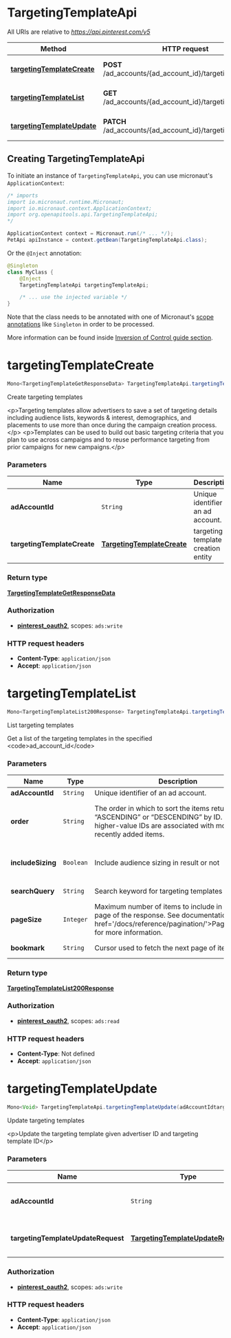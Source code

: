 # TargetingTemplateApi

All URIs are relative to *https://api.pinterest.com/v5*

| Method | HTTP request | Description |
|------------- | ------------- | -------------|
| [**targetingTemplateCreate**](TargetingTemplateApi.md#targetingTemplateCreate) | **POST** /ad_accounts/{ad_account_id}/targeting_templates | Create targeting templates |
| [**targetingTemplateList**](TargetingTemplateApi.md#targetingTemplateList) | **GET** /ad_accounts/{ad_account_id}/targeting_templates | List targeting templates |
| [**targetingTemplateUpdate**](TargetingTemplateApi.md#targetingTemplateUpdate) | **PATCH** /ad_accounts/{ad_account_id}/targeting_templates | Update targeting templates |


## Creating TargetingTemplateApi

To initiate an instance of `TargetingTemplateApi`, you can use micronaut's `ApplicationContext`:
```java
/* imports
import io.micronaut.runtime.Micronaut;
import io.micronaut.context.ApplicationContext;
import org.openapitools.api.TargetingTemplateApi;
*/

ApplicationContext context = Micronaut.run(/* ... */);
PetApi apiInstance = context.getBean(TargetingTemplateApi.class);
```

Or the `@Inject` annotation:
```java
@Singleton
class MyClass {
    @Inject
    TargetingTemplateApi targetingTemplateApi;

    /* ... use the injected variable */
}
```
Note that the class needs to be annotated with one of Micronaut's [scope annotations](https://docs.micronaut.io/latest/guide/#scopes) like `Singleton` in order to be processed.

More information can be found inside [Inversion of Control guide section](https://docs.micronaut.io/latest/guide/#ioc).

<a id="targetingTemplateCreate"></a>
# **targetingTemplateCreate**
```java
Mono<TargetingTemplateGetResponseData> TargetingTemplateApi.targetingTemplateCreate(adAccountIdtargetingTemplateCreate)
```

Create targeting templates

&lt;p&gt;Targeting templates allow advertisers to save a set of targeting details including audience lists,  keywords &amp; interest, demographics, and placements to use more than once during the campaign creation process.&lt;/p&gt;  &lt;p&gt;Templates can be used to build out basic targeting criteria that you plan to use across campaigns and to reuse   performance targeting from prior campaigns for new campaigns.&lt;/p&gt;

### Parameters
| Name | Type | Description  | Notes |
|------------- | ------------- | ------------- | -------------|
| **adAccountId** | `String`| Unique identifier of an ad account. | |
| **targetingTemplateCreate** | [**TargetingTemplateCreate**](TargetingTemplateCreate.md)| targeting template creation entity | |


### Return type
[**TargetingTemplateGetResponseData**](TargetingTemplateGetResponseData.md)

### Authorization
* **[pinterest_oauth2](auth.md#pinterest_oauth2)**, scopes: `ads:write`

### HTTP request headers
 - **Content-Type**: `application/json`
 - **Accept**: `application/json`

<a id="targetingTemplateList"></a>
# **targetingTemplateList**
```java
Mono<TargetingTemplateList200Response> TargetingTemplateApi.targetingTemplateList(adAccountIdorderincludeSizingsearchQuerypageSizebookmark)
```

List targeting templates

Get a list of the targeting templates in the specified &lt;code&gt;ad_account_id&lt;/code&gt;

### Parameters
| Name | Type | Description  | Notes |
|------------- | ------------- | ------------- | -------------|
| **adAccountId** | `String`| Unique identifier of an ad account. | |
| **order** | `String`| The order in which to sort the items returned: “ASCENDING” or “DESCENDING” by ID. Note that higher-value IDs are associated with more-recently added items. | [optional parameter] [enum: `ASCENDING`, `DESCENDING`] |
| **includeSizing** | `Boolean`| Include audience sizing in result or not | [optional parameter] [default to `false`] |
| **searchQuery** | `String`| Search keyword for targeting templates | [optional parameter] |
| **pageSize** | `Integer`| Maximum number of items to include in a single page of the response. See documentation on &lt;a href&#x3D;&#39;/docs/reference/pagination/&#39;&gt;Pagination&lt;/a&gt; for more information. | [optional parameter] [default to `25`] |
| **bookmark** | `String`| Cursor used to fetch the next page of items | [optional parameter] |


### Return type
[**TargetingTemplateList200Response**](TargetingTemplateList200Response.md)

### Authorization
* **[pinterest_oauth2](auth.md#pinterest_oauth2)**, scopes: `ads:read`

### HTTP request headers
 - **Content-Type**: Not defined
 - **Accept**: `application/json`

<a id="targetingTemplateUpdate"></a>
# **targetingTemplateUpdate**
```java
Mono<Void> TargetingTemplateApi.targetingTemplateUpdate(adAccountIdtargetingTemplateUpdateRequest)
```

Update targeting templates

&lt;p&gt;Update the targeting template given advertiser ID and targeting template ID&lt;/p&gt;

### Parameters
| Name | Type | Description  | Notes |
|------------- | ------------- | ------------- | -------------|
| **adAccountId** | `String`| Unique identifier of an ad account. | |
| **targetingTemplateUpdateRequest** | [**TargetingTemplateUpdateRequest**](TargetingTemplateUpdateRequest.md)| Operation type and targeting template ID | |




### Authorization
* **[pinterest_oauth2](auth.md#pinterest_oauth2)**, scopes: `ads:write`

### HTTP request headers
 - **Content-Type**: `application/json`
 - **Accept**: `application/json`

